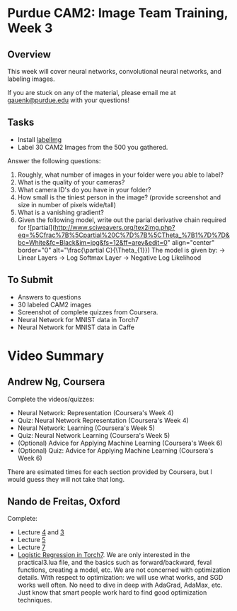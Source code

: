 # Purdue CAM2: Image Team Training, Week 3

## Overview

This week will cover neural networks, convolutional neural networks, and labeling images.

If you are stuck on any of the material, please email me at gauenk@purdue.edu with your questions!

## Tasks

- Install [labelImg](https://github.com/tzutalin/labelImg)
- Label 30 CAM2 Images from the 500 you gathered.

Answer the following questions:

1. Roughly, what number of images in your folder were you able to label?
2. What is the quality of your cameras?
3. What camera ID's do you have in your folder?
4. How small is the tiniest person in the image? (provide screenshot and size in number of pixels wide/tall)
5. What is a vanishing gradient?
6. Given the following model, write out the parial derivative chain required for
   ![partial](http://www.sciweavers.org/tex2img.php?eq=%5Cfrac%7B%5Cpartial%20C%7D%7B%5CTheta_%7B1%7D%7D&bc=White&fc=Black&im=jpg&fs=12&ff=arev&edit=0" align="center" border="0" alt="\frac{\partial C}{\Theta_{1}})
   The model is given by:
   -> Linear Layers -> Log Softmax Layer -> Negative Log Likelihood

## To Submit

- Answers to questions
- 30 labeled CAM2 images
- Screenshot of complete quizzes from Coursera.
- Neural Network for MNIST data in Torch7
- Neural Network for MNIST data in Caffe

# Video Summary 

## Andrew Ng, Coursera

Complete the videos/quizzes:

- Neural Network: Representation (Coursera's Week 4)
- Quiz: Neural Network Representation (Coursera's Week 4)
- Neural Network: Learning (Coursera's Week 5)
- Quiz: Neural Network Learning (Coursera's Week 5)
- (Optional) Advice for Applying Machine Learning (Coursera's Week 6)
- (Optional) Quiz: Advice for Applying Machine Learning (Coursera's Week 6)

There are esimated times for each section provided by Coursera, but I would guess they will not take that long.

## Nando de Freitas, Oxford

Complete:

- Lecture [4](https://www.youtube.com/watch?v=VR0W_PNwLGw) and [3](https://www.youtube.com/watch?v=kPrHqQzCkg0)
- Lecture [5](https://www.youtube.com/watch?v=qz9bKfOqd0Y)
- Lecture [7](https://www.youtube.com/watch?v=FYgsztDxSvE)
- [Logistic Regression in Torch7](https://www.cs.ox.ac.uk/people/nando.defreitas/machinelearning/practicals/practical3.pdf). We are only interested in the practical3.lua file, and the basics such as forward/backward, feval functions, creating a model, etc. We are not concerned with optimization details. With respect to optimization: we will use what works, and SGD works well often. No need to dive in deep with AdaGrad, AdaMax, etc. Just know that smart people work hard to find good optimization techniques.
